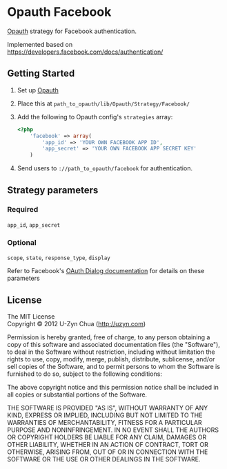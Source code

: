 Opauth Facebook
===============
[Opauth][1] strategy for Facebook authentication.

Implemented based on https://developers.facebook.com/docs/authentication/


Getting Started
---------------
1. Set up [Opauth][1]
2. Place this at `path_to_opauth/lib/Opauth/Strategy/Facebook/`
3. Add the following to Opauth config's `strategies` array:

	```php
	<?php
		'facebook' => array(
			'app_id' => 'YOUR OWN FACEBOOK APP ID',
			'app_secret' => 'YOUR OWN FACEBOOK APP SECRET KEY'
		)
	```

4. Send users to `://path_to_opauth/facebook` for authentication.

Strategy parameters
-----------------------

### Required
`app_id`, `app_secret`

### Optional
`scope`, `state`, `response_type`, `display`

Refer to Facebook's [OAuth Dialog documentation](https://developers.facebook.com/docs/reference/dialogs/oauth/) for details on these parameters

License
---------
The MIT License  
Copyright © 2012 U-Zyn Chua (http://uzyn.com)

Permission is hereby granted, free of charge, to any person obtaining a
copy of this software and associated documentation files (the "Software"),
to deal in the Software without restriction, including without limitation
the rights to use, copy, modify, merge, publish, distribute, sublicense,
and/or sell copies of the Software, and to permit persons to whom the
Software is furnished to do so, subject to the following conditions:

The above copyright notice and this permission notice shall be included in
all copies or substantial portions of the Software.

THE SOFTWARE IS PROVIDED "AS IS", WITHOUT WARRANTY OF ANY KIND, EXPRESS OR
IMPLIED, INCLUDING BUT NOT LIMITED TO THE WARRANTIES OF MERCHANTABILITY,
FITNESS FOR A PARTICULAR PURPOSE AND NONINFRINGEMENT. IN NO EVENT SHALL THE
AUTHORS OR COPYRIGHT HOLDERS BE LIABLE FOR ANY CLAIM, DAMAGES OR OTHER
LIABILITY, WHETHER IN AN ACTION OF CONTRACT, TORT OR OTHERWISE, ARISING
FROM, OUT OF OR IN CONNECTION WITH THE SOFTWARE OR THE USE OR OTHER
DEALINGS IN THE SOFTWARE.

[1]: https://github.com/uzyn/opauth	"Opauth"
